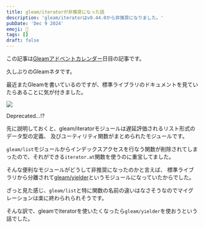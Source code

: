 ```yaml
---
title: gleam/iteratorが非推奨になった話
description: 'gleam/iteratorはv0.44.0から非推奨になりました。'
pubDate: 'Dec 9 2024'
emoji: 🦊
tags: []
draft: false
---
```


この記事は[Gleamアドベントカレンダー](https://qiita.com/advent-calendar/2024/gleam)日目の記事です。

久しぶりのGleamネタです。

最近またGleamを書いているのですが、標準ライブラリのドキュメントを見ていたらあることに気が付きました。

![](/images/2024-12-09-gleam-iterator.png)

Deprecated...!?

先に説明しておくと、gleam/iteratorモジュールは遅延評価されるリスト形式のデータ型の定義、
及びユーティリティ関数がまとめられたモジュールです。

`gleam/list`モジュールからインデックスアクセスを行なう関数が削除されてしまったので、それができる`iterator.at`関数を使うのに重宝してました。

そんな便利なモジュールがどうして非推奨になったのかと言えば、
標準ライブラリから分離されて[gleam/yielder](https://hexdocs.pm/gleam_yielder/)というモジュールになっていたからでした。

ざっと見た感じ、`gleam/list`と特に関数の名前の違いはなさそうなのでマイグレーションは楽に終わられられそうです。

そんな訳で、gleamでiteratorを使いたくなったら`gleam/yielder`を使おうという話でした。
